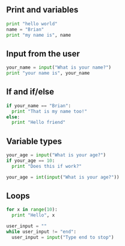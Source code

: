 ## Print and variables

```python
print "hello world"
name = "Brian"
print "my name is", name
```

## Input from the user
```python
your_name = input("What is your name?")
print "your name is", your_name
```

## If and if/else
```python
if your_name == "Brian":
  print "That is my name too!"
else:
  print "Hello friend"
```

## Variable types
```python
your_age = input("What is your age?")
if your_age == 10:
  print "Does this if work?"
```

```python
your_age = int(input("What is your age?"))
```

## Loops
```python
for x in range(10):
  print "Hello", x
```

```python
user_input = ""
while user_input != "end": 
  user_input = input("Type end to stop")
```
